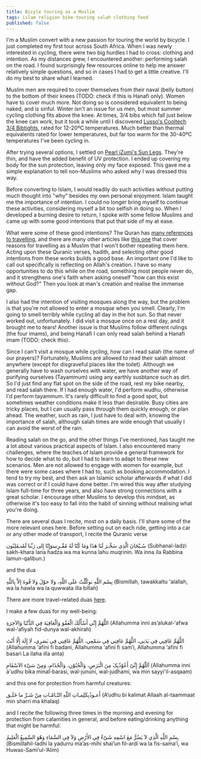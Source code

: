```yaml
---
title: Bicyle touring as a Muslim
tags: islam religion bike-touring salah clothing food
published: false
---
```


I'm a Muslim convert with a new passion for touring the world by bicycle. I just completed my first tour across South Africa. When I was newly interested in cycling, there were two big hurdles I had to cross: clothing and intention. As my distances grew, I encountered another: performing salah on the road. I found surprisingly few resources online to help me answer relatively simple questions, and so in cases I had to get a little creative. I'll do my best to share what I learned.

Muslim men are required to cover themselves from their naval (belly button) to the bottom of their knees (TODO: check if this is Hanafi only). Women have to cover much more. Not doing so is considered equivalent to being naked, and is sinful. Winter isn't an issue for us men, but most summer cycling clothing fits above the knee. At times, 3/4 bibs which fall just below the knee can work, but it took a while until I discovered [Lusso's Cooltech 3/4 Bibtights](https://www.lusso.bike/products/3q-cooltech-bibtights), rated for 12-20ºC temperatures. Much better than thermal equivalents rated for lower temperatures, but far too warm for the 30-40ºC temperatures I've been cycling in.

After trying several options, I settled on [Pearl iZumi's Sun Legs](https://www.pearlizumi.com/products/sun-legs-14371835). They're thin, and have the added benefit of UV protection. I ended up covering my body for the sun protection, leaving only my face exposed. This gave me a simple explanation to tell non-Muslims who asked why I was dressed this way.

Before converting to Islam, I would readily do such activities without putting much thought into "why" besides my own personal enjoyment. Islam taught me the importance of intention. I could no longer bring myself to continue these activities, considering myself a bit too selfish in doing so. When I developed a burning desire to return, I spoke with some fellow Muslims and came up with some good intentions that put that side of my at ease.

What were some of these good intentions? The Quran has [many references to travelling](https://lampofislam.wordpress.com/2015/05/09/the-quran-calls-on-us-to-travel/), and there are many other articles like [this one](https://themuslimvibe.com/faith-islam/spirituality/11-reasons-why-every-muslim-should-travel) that cover reasons for travelling as a Muslim that I won't bother repeating them here. Acting upon these Quranic verses, hadith, and selecting other good intentions from these works builds a good base. An important one I'd like to call out specifically is reflecting on Allah's creation. I have so many opportunities to do this while on the road, something most people never do, and it strengthens one's faith when asking oneself "how can this exist without God?" Then you look at man's creation and realise the immense gap.

I also had the intention of visiting mosques along the way, but the problem is that you're not allowed to enter a mosque when you smell. Clearly, I'm going to smell terribly while cycling all day in the hot sun. So that never worked out, unfortunately. I did visit a mosque once on a rest day, and it brought me to tears! Another issue is that Muslims follow different rulings (the four imams), and being Hanafi I can only read salah behind a Hanafi imam (TODO: check this).

Since I can't visit a mosque while cycling, how can I read salah (the name of our prayers)? Fortunately, Muslims are allowed to read their salah almost anywhere (except for disgraveful places like the toilet). Although we generally have to wash ourselves with water, we have another way of purifying ourselves (Tayammum) using any earthly susbtance such as dirt. So I'd just find any flat spot on the side of the road, rest my bike nearby, and read salah there. If I had enough water, I'd perform wudhu, otherwise I'd perform tayammum. It's rarely difficult to find a good spot, but sometimes weather conditions make it less than desirable. Busy cities are tricky places, but I can usually pass through them quickly enough, or plan ahead. The weather, such as rain, I just have to deal with, knowing the importance of salah, although salah times are wide enough that usually I can avoid the worst of the rain.

Reading salah on the go, and the other things I've mentioned, has taught me a lot about various practical aspects of Islam. I also encountered many challenges, where the teaches of Islam provide a general framework for how to decide what to do, but I had to learn to adapt to these new scenarios. Men are not allowed to engage with women for example, but there were some cases where I had to, such as booking accommodation. I tend to try my best, and then ask an Islamic scholar afterwards if what I did was correct or if I could have done better. I'm wired this way after studying Islam full-time for three years, and also have strong connections with a great scholar. I encourage other Muslims to develop this mindset, as otherwise it's too easy to fall into the habit of sinning without realising what you're doing.

There are several duas I recite, most on a daily basis. I'll share some of the more relevant ones here. Before setting out on each ride, getting into a car or any other mode of transport, I recite the Quranic verse

 سُـبْحَانَ الَّذِي سَخَّـرَ لَنَا هَذَا وَمَا كُنّا لَهُ مُقْـرِنينوَإِنّا إِلى رَبِّنا لَمُنـقَلِبُون
(Subhanal-ladzi sakh-khara lana hadza wa ma kunna lahu muqrinin. Wa inna ila Rabbina lamun-qalibun.)

and the dua

بِسْم اللَّهِ توكَّلْتُ عَلَى اللَّهِ، وَلا حوْلَ وَلا قُوةَ إلاَّ بِاللَّهِ
(Bismillah, tawakkaltu 'alallah, wa la hawla wa la quwwata illa billah)

There are more travel-related duas [here](https://muslim.sg/articles/10-powerful-duas-and-prayers-for-travelling).

I make a few duas for my well-being:

اللَّهُمَّ إِنِّي أَسْأَلُكَ الْعَفْوَ وَالْعَافِيَةَ فِي الدُّنْيَا وَالآخِرَةِ
(Allahumma inni as’alukal-‘afwa wal-‘afiyah fid-dunya wal-akhirah)

اللَّهُمَّ عَافِنِي فِي بَدَنِي، اللَّهُمَّ عَافِنِي فِي سَمْعِي، اللَّهُمَّ عَافِنِي فِي بَصَرِي، لَا إِلَهَ إِلَّا أَنْتَ
(Allahumma ‘afini fi badani, Allahumma ‘afini fi sam’i, Allahumma ‘afini fi basari La ilaha illa anta)

 اَللّٰهُمَّ إِنِّیْ أَعُوْذُبِکَ مِنَ الْبَرَصِ، وَالْجُنُوْنِ، وَالْجُذَامِ، وَمِنْ سَیِّءِ الاَسْقَامِ 
(Allahumma inni a'udhu bika minal-barasi, wal-jununi, wal-judhami, wa min sayyi'il-asqaam)

and this one for protection from harmful creatures:

أَعـوذُبِكَلِمـاتِ اللّهِ التّـامّـاتِ مِنْ شَـرِّ ما خَلَـق
(A‘udhu bi kalimat Allaah al-taammaat min sharri ma khalaq)

and I recite the following three times in the morning and evening for protection from calamities in general, and before eating/drinking anything that might be harmful:

بِسْمِ اللَّهِ الَّذِي لاَ يَضُرُّ مَعَ اسْمِهِ شَىْءٌ فِي الأَرْضِ وَلاَ فِي السَّمَاءِ وَهُوَ السَّمِيعُ الْعَلِيمُ
(Bismillahil-ladhi la yadurru ma’as-mihi shai’un fil-ardi wa la fis-sama’i, wa Huwas-Sami’ul-‘Alim)

